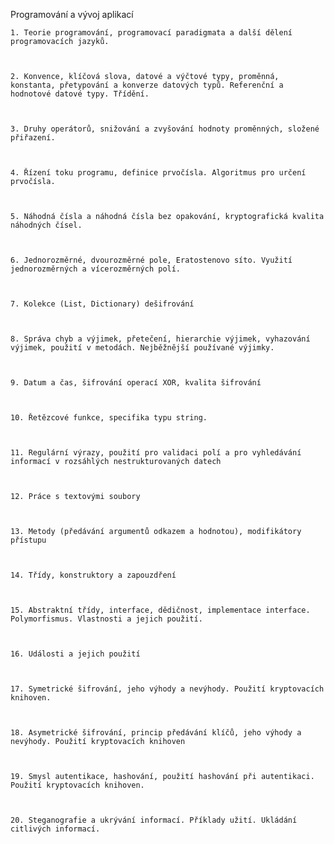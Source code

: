 Programování a vývoj aplikací

    1. Teorie programování, programovací paradigmata a další dělení programovacích jazyků.



    2. Konvence, klíčová slova, datové a výčtové typy, proměnná, konstanta, přetypování a konverze datových typů. Referenční a hodnotové datové typy. Třídění.



    3. Druhy operátorů, snižování a zvyšování hodnoty proměnných, složené přiřazení. 



    4. Řízení toku programu, definice prvočísla. Algoritmus pro určení prvočísla.



    5. Náhodná čísla a náhodná čísla bez opakování, kryptografická kvalita náhodných čísel.



    6. Jednorozměrné, dvourozměrné pole, Eratostenovo síto. Využití jednorozměrných a vícerozměrných polí.



    7. Kolekce (List, Dictionary) dešifrování



    8. Správa chyb a výjimek, přetečení, hierarchie výjimek, vyhazování výjimek, použití v metodách. Nejběžnější používané výjimky.



    9. Datum a čas, šifrování operací XOR, kvalita šifrování



    10. Řetězcové funkce, specifika typu string.



    11. Regulární výrazy, použití pro validaci polí a pro vyhledávání informací v rozsáhlých nestrukturovaných datech



    12. Práce s textovými soubory



    13. Metody (předávání argumentů odkazem a hodnotou), modifikátory přístupu



    14. Třídy, konstruktory a zapouzdření 



    15. Abstraktní třídy, interface, dědičnost, implementace interface. Polymorfismus. Vlastnosti a jejich použití.



    16. Události a jejich použití



    17. Symetrické šifrování, jeho výhody a nevýhody. Použití kryptovacích knihoven.


	
    18. Asymetrické šifrování, princip předávání klíčů, jeho výhody a nevýhody. Použití kryptovacích knihoven



    19. Smysl autentikace, hashování, použití hashování při autentikaci. Použití kryptovacích knihoven.



    20. Steganografie a ukrývání informací. Příklady užití. Ukládání citlivých informací.
